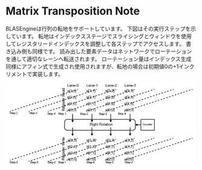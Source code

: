 # Matrix Transposition Note

BLASEngineは行列の転地をサポートしています。
下図はその実行ステップを示しています。
転地はインデックスステージでスライシングとウィンドウを使用してレジスタリードインデックスを調整して各ステップでアクセスします。
書き込み側も同様です。
読み出した要素データはネットワークでローテーションを通して適切なレーンへ転送されます。
ローテーション量はインデックス生成同様にアフィン式で生成され使用されますが、転地の場合は初期値0の+1インクリメントで実装します。


<div align="center">
  <img src="https://github.com/IAMAl/BLASEngine/blob/main/notes/ExecConcept/figures/Transpose_Matrix.png"
       alt="Transposition"
       title="Transposing Matrix"
       width="700px"
  />
</div>